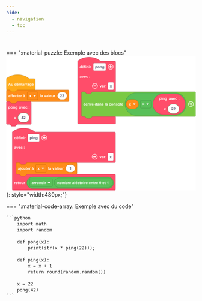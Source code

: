 ```yaml
---
hide:
  - navigation
  - toc
---
```


# 

=== ":material-puzzle: Exemple avec des blocs"
    ![Exemple avec des blocs](quiz4_question3.png){: style="width:480px;"}

=== ":material-code-array: Exemple avec du code"

    ```python
        import math
        import random

        def pong(x):
            print(str(x * ping(22)));

        def ping(x):
            x = x + 1
            return round(random.random())

        x = 22
        pong(42)
    ```